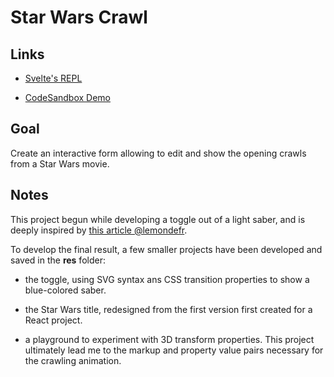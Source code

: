 # Star Wars Crawl

## Links

- [Svelte's REPL](https://svelte.dev/repl/545f0f3393954c4e8f06b1c0a8786475)

- [CodeSandbox Demo](https://qbguo.codesandbox.io/)

## Goal

Create an interactive form allowing to edit and show the opening crawls from a Star Wars movie.

## Notes

This project begun while developing a toggle out of a light saber, and is deeply inspired by [this article @lemondefr](https://www.lemonde.fr/pixels/article/2019/12/18/star-wars-vous-voulez-davantage-d-episodes-generez-un-scenario-avec-notre-starwarsotron_6023326_4408996.html).

To develop the final result, a few smaller projects have been developed and saved in the **res** folder:

- the toggle, using SVG syntax ans CSS transition properties to show a blue-colored saber.

- the Star Wars title, redesigned from the first version first created for a React project.

- a playground to experiment with 3D transform properties. This project ultimately lead me to the markup and property value pairs necessary for the crawling animation.
